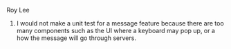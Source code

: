 Roy Lee

1) I would not make a unit test for a message feature because there are too many components such as the UI where a keyboard may pop up, or a how the message will go through servers. 